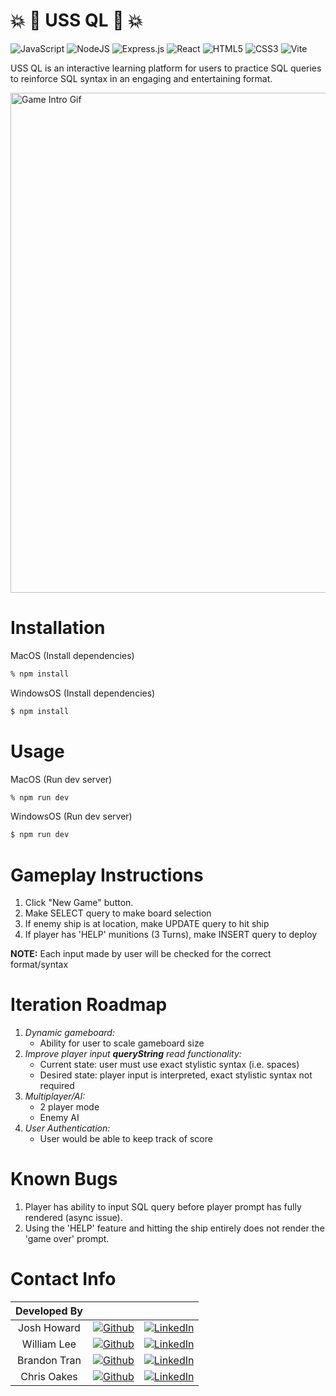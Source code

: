 # 💥 🚢 USS QL 🚢 💥
![JavaScript](https://img.shields.io/badge/javascript-%23323330.svg?style=for-the-badge&logo=javascript&logoColor=%23F7DF1E) 
![NodeJS](https://img.shields.io/badge/node.js-6DA55F?style=for-the-badge&logo=node.js&logoColor=white) 
![Express.js](https://img.shields.io/badge/express.js-%23404d59.svg?style=for-the-badge&logo=express&logoColor=%2361DAFB) 
![React](https://img.shields.io/badge/react-%2320232a.svg?style=for-the-badge&logo=react&logoColor=%2361DAFB) 
![HTML5](https://img.shields.io/badge/html5-%23E34F26.svg?style=for-the-badge&logo=html5&logoColor=white) 
![CSS3](https://img.shields.io/badge/css3-%231572B6.svg?style=for-the-badge&logo=css3&logoColor=white)
![Vite](https://img.shields.io/badge/vite-%23646CFF.svg?style=for-the-badge&logo=vite&logoColor=white)

USS QL is an interactive learning platform for users to practice SQL queries to reinforce SQL syntax in an engaging and entertaining format.

<picture>
  <source media="(prefers-color-scheme: dark)" srcset="./client/assets/readme/gameIntro.gif">
  <source media="(prefers-color-scheme: light)" srcset="./client/assets/readme/gameIntro.gif">
  <img alt="Game Intro Gif" src="./client/assets/readme/gameIntro.gif.png" width="800px">
</picture>

# Installation

MacOS (Install dependencies)
```bash
% npm install
```

WindowsOS (Install dependencies)
```bash
$ npm install 
```

# Usage

MacOS (Run dev server)
```bash
% npm run dev 
```

WindowsOS (Run dev server)
```bash
$ npm run dev 
```

# Gameplay Instructions

1. Click "New Game" button.
2. Make SELECT query to make board selection
3. If enemy ship is at location, make UPDATE query to hit ship
4. If player has 'HELP' munitions (3 Turns), make INSERT query to deploy

**NOTE:** Each input made by user will be checked for the correct format/syntax

# Iteration Roadmap
1. *Dynamic gameboard:*
    - Ability for user to scale gameboard size
2. *Improve player input ***queryString*** read functionality:*
    - Current state: user must use exact stylistic syntax (i.e. spaces)
    - Desired state: player input is interpreted, exact stylistic syntax not required
3. *Multiplayer/AI:*
    - 2 player mode
    - Enemy AI 
4. *User Authentication:*
    - User would be able to keep track of score


# Known Bugs
1. Player has ability to input SQL query before player prompt has fully rendered (async issue).
2. Using the 'HELP' feature and hitting the ship entirely does not render the 'game over' prompt.


# Contact Info
| Developed By |    |    |
| :---:   | :---: | :---: |
| Josh Howard  | [![Github](https://img.shields.io/badge/github-%23121011.svg?style=for-the-badge&logo=github&logoColor=white)](https://github.com/JoshHowardDev)   | [![LinkedIn](https://img.shields.io/badge/LinkedIn-%230077B5.svg?logo=linkedin&logoColor=white)](https://linkedin.com/in/JoshHowardDev)   |
| William Lee  | [![Github](https://img.shields.io/badge/github-%23121011.svg?style=for-the-badge&logo=github&logoColor=white)](https://github.com/WilliamHaakLee)   | [![LinkedIn](https://img.shields.io/badge/LinkedIn-%230077B5.svg?logo=linkedin&logoColor=white)](https://www.linkedin.com/in/williamhaaklee)   |
| Brandon Tran  | [![Github](https://img.shields.io/badge/github-%23121011.svg?style=for-the-badge&logo=github&logoColor=white)](https://github.com/btran140)   | [![LinkedIn](https://img.shields.io/badge/LinkedIn-%230077B5.svg?logo=linkedin&logoColor=white)](https://linkedin.com/in/btran140)   |
| Chris Oakes  | [![Github](https://img.shields.io/badge/github-%23121011.svg?style=for-the-badge&logo=github&logoColor=white)](https://github.com/ckoakes)   | [![LinkedIn](https://img.shields.io/badge/LinkedIn-%230077B5.svg?logo=linkedin&logoColor=white)](https://www.linkedin.com/in/christopher-k-oakes/)   |